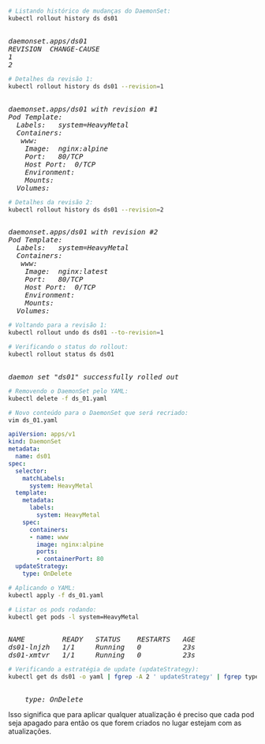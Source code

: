 # 


```bash
# Listando histórico de mudanças do DaemonSet:
kubectl rollout history ds ds01
```

<pre><i>
daemonset.apps/ds01 
REVISION  CHANGE-CAUSE
1         <none>
2         <none>
</i></pre>



```bash
# Detalhes da revisão 1:
kubectl rollout history ds ds01 --revision=1
```

<pre><i>
daemonset.apps/ds01 with revision #1
Pod Template:
  Labels:	system=HeavyMetal
  Containers:
   www:
    Image:	nginx:alpine
    Port:	80/TCP
    Host Port:	0/TCP
    Environment:	<none>
    Mounts:	<none>
  Volumes:	<none>
</i></pre>



```bash
# Detalhes da revisão 2:
kubectl rollout history ds ds01 --revision=2
```

<pre><i>
daemonset.apps/ds01 with revision #2
Pod Template:
  Labels:	system=HeavyMetal
  Containers:
   www:
    Image:	nginx:latest
    Port:	80/TCP
    Host Port:	0/TCP
    Environment:	<none>
    Mounts:	<none>
  Volumes:	<none>
</i></pre>



```bash
# Voltando para a revisão 1:
kubectl rollout undo ds ds01 --to-revision=1
```



```bash
# Verificando o status do rollout:
kubectl rollout status ds ds01
```

<pre><i>
daemon set "ds01" successfully rolled out
</i></pre>



```bash
# Removendo o DaemonSet pelo YAML:
kubectl delete -f ds_01.yaml
```


```bash
# Novo conteúdo para o DaemonSet que será recriado:
vim ds_01.yaml
```

```yaml
apiVersion: apps/v1
kind: DaemonSet
metadata:
  name: ds01
spec:
  selector:
    matchLabels:
      system: HeavyMetal
  template:
    metadata:
      labels:
        system: HeavyMetal
    spec:
      containers:
      - name: www
        image: nginx:alpine
        ports:
        - containerPort: 80
  updateStrategy:
    type: OnDelete
```

```bash
# Aplicando o YAML:
kubectl apply -f ds_01.yaml
```

```bash
# Listar os pods rodando:
kubectl get pods -l system=HeavyMetal
```

<pre><i>
NAME         READY   STATUS    RESTARTS   AGE
ds01-lnjzh   1/1     Running   0          23s
ds01-xmtvr   1/1     Running   0          23s
</i></pre>



```bash
# Verificando a estratégia de update (updateStrategy):
kubectl get ds ds01 -o yaml | fgrep -A 2 ' updateStrategy' | fgrep type
```

<pre><i>
    type: OnDelete
</i></pre>

Isso significa que para aplicar qualquer atualização é preciso que cada pod seja apagado para então os que forem criados no lugar estejam com as atualizações.